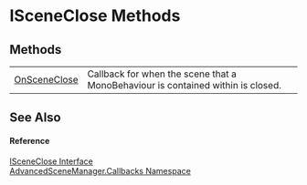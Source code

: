 # ISceneClose Methods




## Methods
<table>
<tr>
<td><a href="M_AdvancedSceneManager_Callbacks_ISceneClose_OnSceneClose.md">OnSceneClose</a></td>
<td>Callback for when the scene that a MonoBehaviour is contained within is closed.</td></tr>
</table>

## See Also


#### Reference
<a href="T_AdvancedSceneManager_Callbacks_ISceneClose.md">ISceneClose Interface</a>  
<a href="N_AdvancedSceneManager_Callbacks.md">AdvancedSceneManager.Callbacks Namespace</a>  

